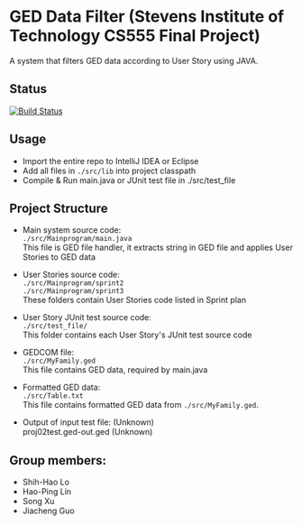 # GED Data Filter (Stevens Institute of Technology CS555 Final Project)

A system that filters GED data according to User Story using JAVA.

## Status

[![Build Status](https://travis-ci.org/Shih-Hao-Lo/cs555teamproj2019spring.svg?branch=master)](https://travis-ci.org/Shih-Hao-Lo/cs555teamproj2019spring)

## Usage

* Import the entire repo to IntelliJ IDEA or Eclipse
* Add all files in `./src/lib` into project classpath
* Compile & Run main.java or JUnit test file in ./src/test_file

## Project Structure

* Main system source code: <br>
  `./src/Mainprogram/main.java` <br>
  This file is GED file handler, it extracts string in GED file and applies User Stories to GED data <br>
* User Stories source code: <br>
  `./src/Mainprogram/sprint2` <br>
  `./src/Mainprogram/sprint3` <br>
  These folders contain User Stories code listed in Sprint plan<br>
* User Story JUnit test source code: <br>
  `./src/test_file/` <br>
  This folder contains each User Story's JUnit test source code <br>
* GEDCOM file:<br>
  `./src/MyFamily.ged` <br>
  This file contains GED data, required by main.java <br>
* Formatted GED data: <br>
  `./src/Table.txt` <br>
  This file contains formatted GED data from `./src/MyFamily.ged`. <br>
  
* Output of input test file: (Unknown) <br>
  proj02test.ged-out.ged  (Unknown) <br>

## Group members:
* Shih-Hao Lo
* Hao-Ping Lin
* Song Xu
* Jiacheng Guo
